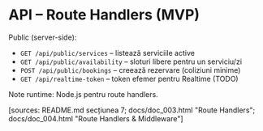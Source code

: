 # API – Route Handlers (MVP)

Public (server-side):
- `GET /api/public/services` – listează serviciile active
- `GET /api/public/availability` – sloturi libere pentru un serviciu/zi
- `POST /api/public/bookings` – creează rezervare (coliziuni minime)
- `GET /api/realtime-token` – token efemer pentru Realtime (TODO)

Note runtime: Node.js pentru route handlers. 

[sources: README.md secțiunea 7; docs/doc_003.html "Route Handlers"; docs/doc_004.html "Route Handlers & Middleware"]

